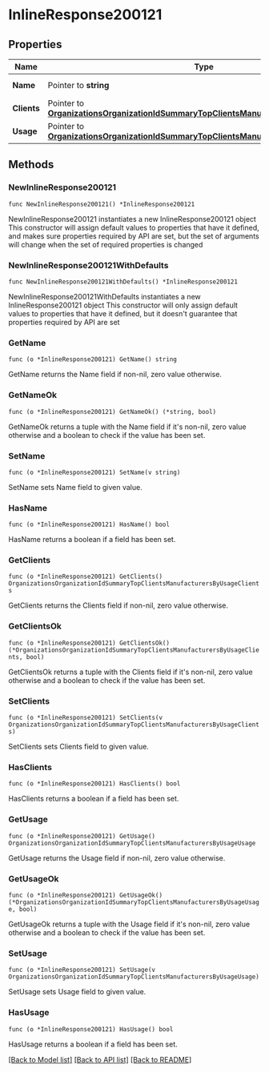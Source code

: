 # InlineResponse200121

## Properties

Name | Type | Description | Notes
------------ | ------------- | ------------- | -------------
**Name** | Pointer to **string** | Name of the manufacturer | [optional] 
**Clients** | Pointer to [**OrganizationsOrganizationIdSummaryTopClientsManufacturersByUsageClients**](OrganizationsOrganizationIdSummaryTopClientsManufacturersByUsageClients.md) |  | [optional] 
**Usage** | Pointer to [**OrganizationsOrganizationIdSummaryTopClientsManufacturersByUsageUsage**](OrganizationsOrganizationIdSummaryTopClientsManufacturersByUsageUsage.md) |  | [optional] 

## Methods

### NewInlineResponse200121

`func NewInlineResponse200121() *InlineResponse200121`

NewInlineResponse200121 instantiates a new InlineResponse200121 object
This constructor will assign default values to properties that have it defined,
and makes sure properties required by API are set, but the set of arguments
will change when the set of required properties is changed

### NewInlineResponse200121WithDefaults

`func NewInlineResponse200121WithDefaults() *InlineResponse200121`

NewInlineResponse200121WithDefaults instantiates a new InlineResponse200121 object
This constructor will only assign default values to properties that have it defined,
but it doesn't guarantee that properties required by API are set

### GetName

`func (o *InlineResponse200121) GetName() string`

GetName returns the Name field if non-nil, zero value otherwise.

### GetNameOk

`func (o *InlineResponse200121) GetNameOk() (*string, bool)`

GetNameOk returns a tuple with the Name field if it's non-nil, zero value otherwise
and a boolean to check if the value has been set.

### SetName

`func (o *InlineResponse200121) SetName(v string)`

SetName sets Name field to given value.

### HasName

`func (o *InlineResponse200121) HasName() bool`

HasName returns a boolean if a field has been set.

### GetClients

`func (o *InlineResponse200121) GetClients() OrganizationsOrganizationIdSummaryTopClientsManufacturersByUsageClients`

GetClients returns the Clients field if non-nil, zero value otherwise.

### GetClientsOk

`func (o *InlineResponse200121) GetClientsOk() (*OrganizationsOrganizationIdSummaryTopClientsManufacturersByUsageClients, bool)`

GetClientsOk returns a tuple with the Clients field if it's non-nil, zero value otherwise
and a boolean to check if the value has been set.

### SetClients

`func (o *InlineResponse200121) SetClients(v OrganizationsOrganizationIdSummaryTopClientsManufacturersByUsageClients)`

SetClients sets Clients field to given value.

### HasClients

`func (o *InlineResponse200121) HasClients() bool`

HasClients returns a boolean if a field has been set.

### GetUsage

`func (o *InlineResponse200121) GetUsage() OrganizationsOrganizationIdSummaryTopClientsManufacturersByUsageUsage`

GetUsage returns the Usage field if non-nil, zero value otherwise.

### GetUsageOk

`func (o *InlineResponse200121) GetUsageOk() (*OrganizationsOrganizationIdSummaryTopClientsManufacturersByUsageUsage, bool)`

GetUsageOk returns a tuple with the Usage field if it's non-nil, zero value otherwise
and a boolean to check if the value has been set.

### SetUsage

`func (o *InlineResponse200121) SetUsage(v OrganizationsOrganizationIdSummaryTopClientsManufacturersByUsageUsage)`

SetUsage sets Usage field to given value.

### HasUsage

`func (o *InlineResponse200121) HasUsage() bool`

HasUsage returns a boolean if a field has been set.


[[Back to Model list]](../README.md#documentation-for-models) [[Back to API list]](../README.md#documentation-for-api-endpoints) [[Back to README]](../README.md)


